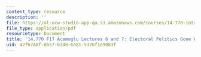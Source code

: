 ```yaml
---
content_type: resource
description: ''
file: https://ol-ocw-studio-app-qa.s3.amazonaws.com/courses/14-770-introduction-to-political-economy-fall-2017/42f6748f0b57b3406a815376f1e9083f_MIT14_770F17_lec6_7_acemoglu.pdf
file_type: application/pdf
resourcetype: Document
title: '14.770 F17 Acemoglu Lectures 6 and 7: Electoral Politics Gone Wrong'
uid: 42f6748f-0b57-b340-6a81-5376f1e9083f
---
```

